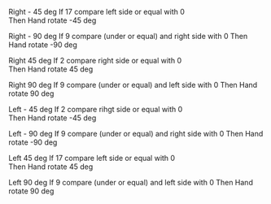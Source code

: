 Right - 45 deg
    If 17 compare left side or equal with 0  
    Then Hand rotate -45 deg

Right - 90 deg
    If 9 compare (under or equal) and right side with 0 
    Then Hand rotate -90 deg

Right 45 deg
    If 2 compare right side or equal with 0  
    Then Hand rotate 45 deg

Right 90 deg
    If 9 compare (under or equal) and left side with 0 
    Then Hand rotate 90 deg

Left - 45 deg
    If 2 compare rihgt side or equal with 0  
    Then Hand rotate -45 deg

Left - 90 deg
    If 9 compare (under or equal) and right side with 0 
    Then Hand rotate -90 deg

Left 45 deg
    If 17 compare left side or equal with 0  
    Then Hand rotate 45 deg

Left 90 deg
    If 9 compare (under or equal) and left side with 0 
    Then Hand rotate 90 deg